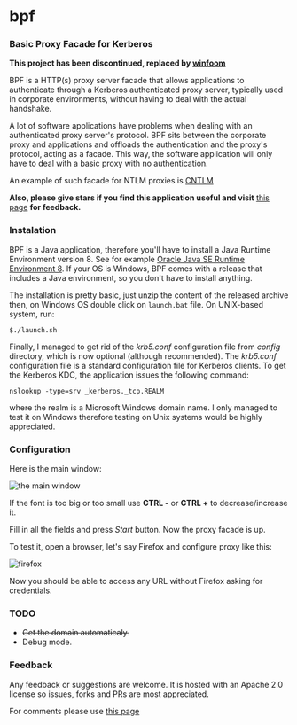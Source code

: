 # bpf
### Basic Proxy Facade for Kerberos

**This project has been discontinued, replaced by [winfoom](https://github.com/ecovaci/winfoom)**

BPF is a HTTP(s) proxy server facade that allows applications to authenticate through a Kerberos authenticated proxy server, typically used in corporate environments, 
without having to deal with the actual handshake.

A lot of software applications have problems when dealing with an authenticated proxy server's protocol. BPF sits between the corporate proxy and applications and offloads the authentication and the proxy's protocol, acting as a facade. This way, the software application will only have to deal with a basic proxy with no authentication.

An example of such facade for NTLM proxies is [CNTLM](http://cntlm.sourceforge.net/)

**Also, please give stars if you find this application useful and visit** [this page](https://eugencovaciq.wordpress.com/2018/05/24/basic-proxy-facade-for-kerberos/) **for feedback.**

### Instalation

BPF is a Java application, therefore you'll have to install a Java Runtime Environment version 8. See for example [Oracle Java SE Runtime Environment 8](http://www.oracle.com/technetwork/java/javase/downloads/jre8-downloads-2133155.html). If your OS is Windows, BPF comes with a release that includes a Java environment, so you don't have to install anything.

The installation is pretty basic, just unzip the content of the released archive then, on Windows OS double click on `launch.bat` file. On UNIX-based system, run:

`$./launch.sh`

Finally, I managed to get rid of the _krb5.conf_ configuration file from _config_ directory, which is now optional (although recommended). The _krb5.conf_ configuration file is a standard configuration file for Kerberos clients. To get the Kerberos KDC, the application issues the following command:

```
nslookup -type=srv _kerberos._tcp.REALM
```
where the realm is a Microsoft Windows domain name. I only managed to test it on Windows therefore testing on Unix systems would be highly appreciated.

### Configuration

Here is the main window:

![the main window](https://docs.google.com/uc?export=download&id=1HNpaYmOASk01QiFpIF8l-nM5ZPBx1FMy)

If the font is too big or too small use **CTRL -** or **CTRL +** to decrease/increase it.

Fill in all the fields and press _Start_ button. Now the proxy facade is up.

To test it, open a browser, let's say Firefox and configure proxy like this:

![firefox](https://docs.google.com/uc?export=download&id=1T18McN2oy4NPrIMtwS9CHlsYXz4KJi7T)

Now you should be able to access any URL without Firefox asking for credentials.


### TODO

   - ~~Get the domain automaticaly.~~
   - Debug mode.

### Feedback

Any feedback or suggestions are welcome. 
It is hosted with an Apache 2.0 license so issues, forks and PRs are most appreciated.

For comments please use [this page](https://eugencovaciq.wordpress.com/2018/05/24/basic-proxy-facade-for-kerberos/)


